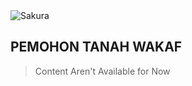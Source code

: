 <img alt="Sakura" id="readme-logo" src="https://kemenag.go.id/assets/imgs/theme/logo.png"/>

## PEMOHON TANAH WAKAF

> Content Aren't Available for Now
